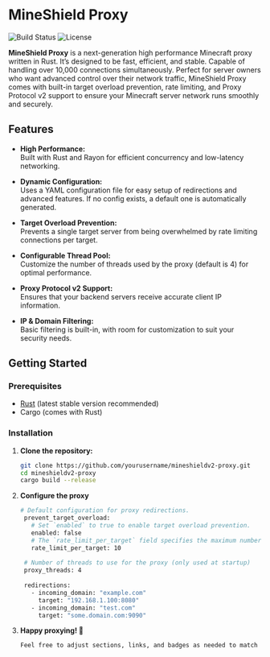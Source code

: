 # MineShield Proxy

![Build Status](https://img.shields.io/badge/build-passing-brightgreen)
![License](https://img.shields.io/badge/license-MIT-blue)

**MineShield Proxy** is a next-generation high performance Minecraft proxy written in Rust. It’s designed to be fast, efficient, and stable. Capable of handling over 10,000 connections simultaneously. Perfect for server owners who want advanced control over their network traffic, MineShield Proxy comes with built-in target overload prevention, rate limiting, and Proxy Protocol v2 support to ensure your Minecraft server network runs smoothly and securely.

## Features

- **High Performance:**  
  Built with Rust and Rayon for efficient concurrency and low-latency networking.
  
- **Dynamic Configuration:**  
  Uses a YAML configuration file for easy setup of redirections and advanced features. If no config exists, a default one is automatically generated.
  
- **Target Overload Prevention:**  
  Prevents a single target server from being overwhelmed by rate limiting connections per target.
  
- **Configurable Thread Pool:**  
  Customize the number of threads used by the proxy (default is 4) for optimal performance.
  
- **Proxy Protocol v2 Support:**  
  Ensures that your backend servers receive accurate client IP information.
  
- **IP & Domain Filtering:**  
  Basic filtering is built-in, with room for customization to suit your security needs.

## Getting Started

### Prerequisites

- [Rust](https://www.rust-lang.org/tools/install) (latest stable version recommended)
- Cargo (comes with Rust)

### Installation

1. **Clone the repository:**

   ```bash
   git clone https://github.com/yourusername/mineshieldv2-proxy.git
   cd mineshieldv2-proxy
   cargo build --release

2. **Configure the proxy**
   ```bash
   # Default configuration for proxy redirections.
    prevent_target_overload:
      # Set `enabled` to true to enable target overload prevention.
      enabled: false
      # The `rate_limit_per_target` field specifies the maximum number of requests allowed per second.
      rate_limit_per_target: 10
    
    # Number of threads to use for the proxy (only used at startup)
    proxy_threads: 4
    
    redirections:
      - incoming_domain: "example.com"
        target: "192.168.1.100:8080"
      - incoming_domain: "test.com"
        target: "some.domain.com:9090"
 3. **Happy proxying! 🚀**
    ```bash
    Feel free to adjust sections, links, and badges as needed to match your project details. This README should give users and contributors a clear understanding of what your proxy does, how to set it up, and how to contribute.
